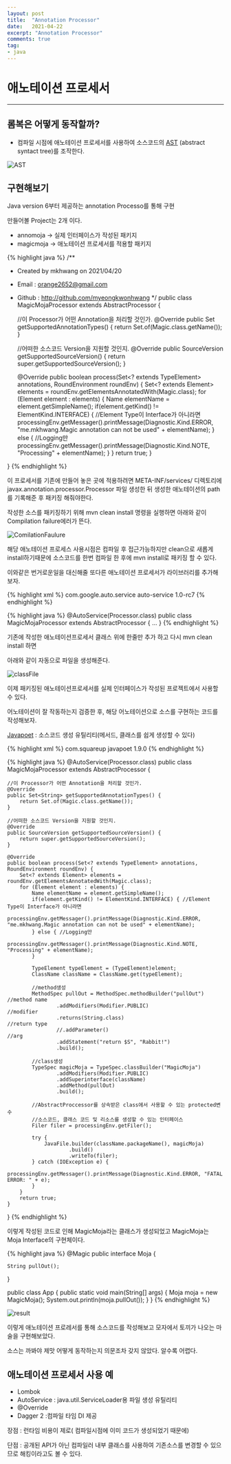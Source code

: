```yaml
---
layout: post
title:  "Annotation Processor"
date:   2021-04-22
excerpt: "Annotation Processor"
comments: true
tag:
- java
---
```


# 애노테이션 프로세서

---

## 롬복은 어떻게 동작할까?

- 컴파일 시점에 애노테이션 프로세서를 사용하여 소스코드의 [AST](https://javaparser.org/inspecting-an-ast/) (abstract syntact tree)를 조작한다.

![AST](../assets/img/java/annotation1.png)

## 구현해보기

Java version 6부터 제공하는 annotation Processo를 통해 구현

만들어볼 Project는 2개 이다.

- annomoja → 실제 인터페이스가 작성된 패키지
- magicmoja → 애노테이션 프로세서를 적용할 패키지

{% highlight java %}
/**
 * Created by mkhwang on 2021/04/20
 * Email : orange2652@gmail.com
 * Github : http://github.com/myeongkwonhwang
 */
public class MagicMojaProcessor extends AbstractProcessor {

    //이 Processor가 어떤 Annotation을 처리할 것인가.
    @Override
    public Set<String> getSupportedAnnotationTypes() {
        return Set.of(Magic.class.getName());
    }

    //어떠한 소스코드 Version을 지원할 것인지.
    @Override
    public SourceVersion getSupportedSourceVersion() {
        return super.getSupportedSourceVersion();
    }

    @Override
    public boolean process(Set<? extends TypeElement> annotations, RoundEnvironment roundEnv) {
        Set<? extends Element> elements = roundEnv.getElementsAnnotatedWith(Magic.class);
        for (Element element : elements) {
            Name elementName = element.getSimpleName();
            if(element.getKind() != ElementKind.INTERFACE) { //Element Type이 Interface가 아니라면
                processingEnv.getMessager().printMessage(Diagnostic.Kind.ERROR, "me.mkhwang.Magic annotation can not be used" + elementName);
            } else { //Logging만
                processingEnv.getMessager().printMessage(Diagnostic.Kind.NOTE, "Processing" + elementName);
            }
        }
        return true;
    }

}
{% endhighlight %}

이 프로세서를 기존에 만들어 놓은 곳에 적용하려면 META-INF/services/ 디렉토리에 javax.annotation.processor.Processor 파일 생성한 뒤 생성한 애노테이션의 path를 기록해준 후 패키징 해줘야한다.

작성한 소스를 패키징하기 위해 mvn clean install 명령을 실행하면 아래와 같이  Compilation failure에러가 뜬다.

![ComilationFaulure](../assets/img/java/annotation2.png)

해당 애노테이션 프로세스 사용시점은 컴파일 후 접근가능하지만 clean으로 새롭게 install하기때문에 소스코드를 한번 컴파일 한 후에 mvn install로 패키징 할 수 있다.

이와같은 번거로운일을 대신해줄 또다른 애노테이션 프로세서가 라이브러리를 추가해보자.

{% highlight xml %}
<dependency>
      <groupId>com.google.auto.service</groupId>
      <artifactId>auto-service</artifactId>
      <version>1.0-rc7</version>
</dependency>
{% endhighlight %}

{% highlight java %}
@AutoService(Processor.class)
public class MagicMojaProcessor extends AbstractProcessor {
	...
}
{% endhighlight %}

기존에 작성한 애노테이션프로세서 클래스 위에 한줄만 추가 하고 다시 mvn clean install 하면

아래와 같이 자동으로 파일을 생성해준다.

![classFile](../assets/img/java/annotation3.png)

이제 패키징된 애노테이션프로세서를 실제 인터페이스가 작성된 프로젝트에서 사용할 수 있다.

어노테이션이 잘 작동하는지 검증한 후, 해당 어노테이션으로 소스를 구현하는 코드를 작성해보자.

[Javapoet]([https://github.com/square/javapoet](https://github.com/square/javapoet)) : 소스코드 생성 유틸리티(메서드, 클래스를 쉽게 생성할 수 있다)

{% highlight xml %}
<dependency>
    <groupId>com.squareup</groupId>
    <artifactId>javapoet</artifactId>
    <version>1.9.0</version>
</dependency>
{% endhighlight %}

{% highlight java %}
@AutoService(Processor.class)
public class MagicMojaProcessor extends AbstractProcessor {

    //이 Processor가 어떤 Annotation을 처리할 것인가.
    @Override
    public Set<String> getSupportedAnnotationTypes() {
        return Set.of(Magic.class.getName());
    }

    //어떠한 소스코드 Version을 지원할 것인지.
    @Override
    public SourceVersion getSupportedSourceVersion() {
        return super.getSupportedSourceVersion();
    }

    @Override
    public boolean process(Set<? extends TypeElement> annotations, RoundEnvironment roundEnv) {
        Set<? extends Element> elements = roundEnv.getElementsAnnotatedWith(Magic.class);
        for (Element element : elements) {
            Name elementName = element.getSimpleName();
            if(element.getKind() != ElementKind.INTERFACE) { //Element Type이 Interface가 아니라면
                processingEnv.getMessager().printMessage(Diagnostic.Kind.ERROR, "me.mkhwang.Magic annotation can not be used" + elementName);
            } else { //Logging만
                processingEnv.getMessager().printMessage(Diagnostic.Kind.NOTE, "Processing" + elementName);
            }

            TypeElement typeElement = (TypeElement)element;
            ClassName className = ClassName.get(typeElement);

            //method생성
            MethodSpec pullOut = MethodSpec.methodBuilder("pullOut") //method name
                    .addModifiers(Modifier.PUBLIC)                          //modifier
                    .returns(String.class)                                  //return type
                    //.addParameter()                                       //arg
                    .addStatement("return $S", "Rabbit!")
                    .build();

            //class생성
            TypeSpec magicMoja = TypeSpec.classBuilder("MagicMoja")
                    .addModifiers(Modifier.PUBLIC)
                    .addSuperinterface(className)
                    .addMethod(pullOut)
                    .build();

            //AbstractProccessor를 상속받은 class에서 사용할 수 있는 protected변수
            //소스코드, 클래스 코드 및 리소스를 생성할 수 있는 인터페이스
            Filer filer = processingEnv.getFiler();

            try {
                JavaFile.builder(className.packageName(), magicMoja)
                        .build()
                        .writeTo(filer);
            } catch (IOException e) {
                processingEnv.getMessager().printMessage(Diagnostic.Kind.ERROR, "FATAL ERROR: " + e);
            }
        }
        return true;
    }

}
{% endhighlight %}

이렇게 작성된 코드로 인해 MagicMoja라는 클래스가 생성되었고 MagicMoja는 Moja Interface의 구현체이다.

{% highlight java %}
@Magic
public interface Moja {

    String pullOut();
}

public class App {
    public static void main(String[] args) {
        Moja moja = new MagicMoja();
        System.out.println(moja.pullOut());
    }
}
{% endhighlight %}

![result](../assets/img/java/annotation4.png)

이렇게 애노테이션 프로레서를 통해 소스코드를 작성해보고 모자에서 토끼가 나오는 마술을 구현해보았다.

소스는 까봐야 제맛 어떻게 동작하는지 의문조차 갖지 않았다. 알수록 어렵다.

## 애노테이션 프로세서 사용 예

- Lombok
- AutoService : java.util.ServiceLoader용 파일 생성 유틸리티
- @Override
- Dagger 2 :컴파일 타임 DI 제공

장점 : 런타임 비용이 제로( 컴파일시점에 이미 코드가 생성되었기 때문에)

단점 : 공개된 API가 아닌 컴파일러 내부 클래스를 사용하여 기존소스를 변경할 수 있으므로 해킹이라고도 볼 수 있다.

